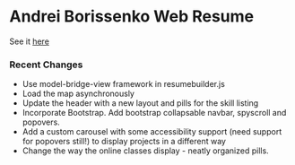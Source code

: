 # Andrei Borissenko Web Resume

See it [here](http://andreicommunication.github.io/Nanodegree-Resume)

### Recent Changes

* Use model-bridge-view framework in resumebuilder.js
* Load the map asynchronously
* Update the header with a new layout and pills for the skill listing
* Incorporate Bootstrap. Add bootstrap collapsable navbar, spyscroll and popovers.
* Add a custom carousel with some accessibility support (need support for popovers
still!) to display projects in a different way
* Change the way the online classes display - neatly organized pills.